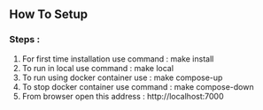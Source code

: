 ## How To Setup 

### Steps :
1. For first time installation use command : make install
2. To run in local use command : make local
3. To run using docker container use : make compose-up
4. To stop docker container use command : make compose-down
5. From browser open this address : http://localhost:7000